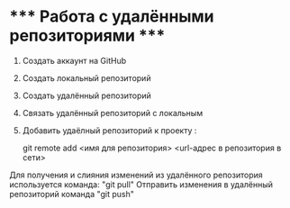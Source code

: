 # *** Работа с удалёнными репозиториями ***

1. Создать аккаунт на GitHub
2. Создать локальный репозиторий
3. Создать удалённый репозиторий
4. Связать удалённый репозиторий с локальным

5. Добавить удаёлный репозиторий к проекту :

   git remote add <имя для репозитория> <url-адрес в репозитория в сети>


Для получения и слияния изменений из удалённого репозитория используется команда: "git pull"
Отправить изменения в удалённый репозиторий команда "git push"
